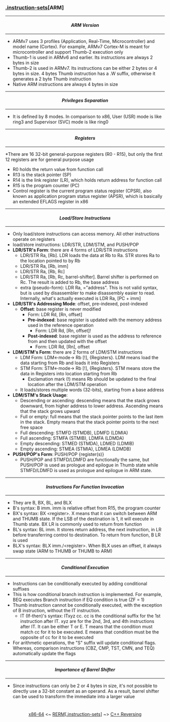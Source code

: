 ### [.instruction-sets](instruction-sets.md)[__ARM__]

---
#### *<p align='center'> ARM Version </p>*
---
* ARMv7 uses 3 profiles (Application, Real-Time, Microcontroller) and model name (Cortex). For example, ARMv7 Cortex-M is meant for microcontroller and support Thumb-2 execution only 
* Thumb-1 is used in ARMv6 and earlier. Its instructions are always 2 bytes in size
* Thumb-2 is used in ARMv7. Its instructions can be either 2 bytes or 4 bytes in size. 4 bytes Thumb instruction has a .W suffix, otherwise it generates a 2 byte Thumb instruction
* Native ARM instructions are always 4 bytes in size

---
#### *<p align='center'> Privileges Separation </p>*
---
* It is defined by 8 modes. In comparison to x86, User (USR) mode is like ring3 and Supervisor (SVC) mode is like ring0

---
#### *<p align='center'> Registers </p>*
---
*There are 16 32-bit general-purpose registers (R0 - R15), but only the first 12 registers are for general purpose usage
  * R0 holds the return value from function call
  * R13 is the stack pointer (SP)
  * R14 is the link register (LR), which holds return address for function call
  * R15 is the program counter (PC)
* Control register is the current program status register (CPSR), also known as application program status register (APSR), which is basically an extended EFLAGS register in x86

---
#### *<p align='center'> Load/Store Instructions </p>*
---
* Only load/store instructions can access memory. All other instructions operate on registers 
* load/store instructions: LDR/STR, LDM/STM, and PUSH/POP
* __LDR/STR's Form__: there are 4 forms of LDR/STR instructions
  * LDR/STR Ra, [Rb]. LDR loads the data at Rb to Ra. STR stores Ra to the location pointed to by Rb 
  * LDR/STR Ra, [Rb, imm]
  * LDR/STR Ra, [Rb, Rc]
  * LDR/STR Ra, [Rb, Rc, barrel-shifter]. Barrel shifter is performed on Rc. The result is added to Rb, the base address 
  * extra (pseudo-form): LDR Ra, ="address". This is not valid syntax, but is used by disassembler to make disassembly easier to read. Internally, what's actually executed is LDR Ra, [PC + imm]
* __LDR/STR's Addressing Mode__: offset, pre-indexed, post-indexed 
  * __Offset__: base register is never modified 
      * Form: LDR Rd, [Rn, offset]
    * __Pre-indexed__: base register is updated with the memory address used in the reference operation 
      * Form: LDR Rd, [Rn, offset]!
    * __Post-indexed__: base register is used as the address to reference from and then updated with the offset 
      * Form: LDR Rd, [Rn], offset
* __LDM/STM's Form__: there are 2 forms of LDM/STM instructions 
  * LDM Form: LDM<-mode-> Rb [!], {Registers}. LDM means load the data starting from Rb and loads it into Registers
  * STM Form: STM<-mode-> Rb [!], {Registers}. STM means store the data in Registers into location starting from Rb
    * Exclamation mark (!) means Rb should be updated to the final location after the LDM/STM operation
  * It loads/stores multiple words (32-bits), starting from a base address
* __LDM/STM's Stack Usage__: 
  * Descending or ascending: descending means that the stack grows downward, from higher address to lower address. Ascending means that the stack grows upward 
  * Full or empty: full means that the stack pointer points to the last item in the stack. Empty means that the stack pointer points to the next free space
  * Full descending: STMFD (STMDB), LDMFD (LDMIA)
  * Full ascending: STMFA (STMIB), LDMFA (LDMDA)
  * Empty descending: STMED (STMDA), LDMED (LDMIB)
  * Empty ascending: STMEA (STMIA), LDMEA (LDMDB)
* __PUSH/POP's Form__: PUSH/POP {register(s)}
  * PUSH/POP and STMFD/LDMFD are functionally the same, but PUSH/POP is used as prologue and epilogue in Thumb state while STMFD/LDMFD is used as prologue and epilogue in ARM state. 

---
#### *<p align='center'> Instructions For Function Invocation </p>*
---
* They are B, BX, BL, and BLX
* B's syntax: B imm. imm is relative offset from R15, the program counter
* BX's syntax: BX &lt;register&gt;. X means that it can switch between ARM and THUMB state. If the LSB of the destination is 1, it will execute in Thumb state. BX LR is commonly used to return from function 
* BL's syntax: BL imm. It stores return address, the next instruction, in LR before transferring control to destination. To return from function, B LR is used
* BLX's syntax: BLX imm./&lt;register&gt;. When BLX uses an offset, it always swap state (ARM to THUMB or THUMB to ARM)

---
#### *<p align='center'> Conditional Execution </p>*
---
* Instructions can be conditionally executed by adding conditional suffixes
* This is how conditional branch instruction is implemented. For example, BEQ executes Branch instruction if EQ condition is true (ZF = 1)
* Thumb instruction cannot be conditionally executed, with the exception of B instruction, without the IT instruction. 
  * IT (If-then)'s syntax: ITxyz cc. cc is the conditional suffix for the 1st instruction after IT. xyz are for the 2nd, 3rd, and 4th instructions after IT. It can be either T or E. T means that the condition must match cc for it to be executed. E means that condition must be the opposite of cc for it to be executed
* For arithmetic operations, the "S" suffix will update conditional flags. Whereas, comparison instructions (CBZ, CMP, TST, CMN, and TEQ) automatically update the flags

---
#### *<p align='center'> Importance of Barrel Shifter </p>*
---
* Since instructions can only be 2 or 4 bytes in size, it's not possible to directly use a 32-bit constant as an operand. As a result, barrel shifter can be used to transform the immediate into a larger value 

#
<p align='center'><a href="x86-64.md">x86-64</a> <~ <a href="/README.md#-reverse-engineering-reference-manual-beta-">RERM</a>[<a href="instruction-sets.md">.instruction-sets</a>] ~> <a href="/contents/languages/C++_Reversing.md">C++ Reversing</a></p>
